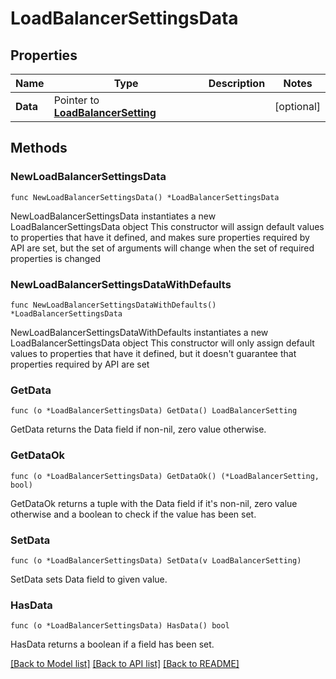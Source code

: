 # LoadBalancerSettingsData

## Properties

Name | Type | Description | Notes
------------ | ------------- | ------------- | -------------
**Data** | Pointer to [**LoadBalancerSetting**](LoadBalancerSetting.md) |  | [optional] 

## Methods

### NewLoadBalancerSettingsData

`func NewLoadBalancerSettingsData() *LoadBalancerSettingsData`

NewLoadBalancerSettingsData instantiates a new LoadBalancerSettingsData object
This constructor will assign default values to properties that have it defined,
and makes sure properties required by API are set, but the set of arguments
will change when the set of required properties is changed

### NewLoadBalancerSettingsDataWithDefaults

`func NewLoadBalancerSettingsDataWithDefaults() *LoadBalancerSettingsData`

NewLoadBalancerSettingsDataWithDefaults instantiates a new LoadBalancerSettingsData object
This constructor will only assign default values to properties that have it defined,
but it doesn't guarantee that properties required by API are set

### GetData

`func (o *LoadBalancerSettingsData) GetData() LoadBalancerSetting`

GetData returns the Data field if non-nil, zero value otherwise.

### GetDataOk

`func (o *LoadBalancerSettingsData) GetDataOk() (*LoadBalancerSetting, bool)`

GetDataOk returns a tuple with the Data field if it's non-nil, zero value otherwise
and a boolean to check if the value has been set.

### SetData

`func (o *LoadBalancerSettingsData) SetData(v LoadBalancerSetting)`

SetData sets Data field to given value.

### HasData

`func (o *LoadBalancerSettingsData) HasData() bool`

HasData returns a boolean if a field has been set.


[[Back to Model list]](../README.md#documentation-for-models) [[Back to API list]](../README.md#documentation-for-api-endpoints) [[Back to README]](../README.md)


